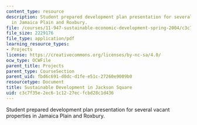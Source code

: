 ```yaml
---
content_type: resource
description: Student prepared development plan presentation for several vacant properties
  in Jamaica Plain and Roxbury.
file: /courses/11-947-sustainable-economic-development-spring-2004/c3c7f35e2ec61c1227ecfcbd28c1d436_finaljpndc.pdf
file_size: 2229176
file_type: application/pdf
learning_resource_types:
- Projects
license: https://creativecommons.org/licenses/by-nc-sa/4.0/
ocw_type: OCWFile
parent_title: Projects
parent_type: CourseSection
parent_uid: fbd6c691-d0dc-d1fe-e51c-27260e9009b0
resourcetype: Document
title: Sustainable Development in Jackson Square
uid: c3c7f35e-2ec6-1c12-27ec-fcbd28c1d436
---
```

Student prepared development plan presentation for several vacant properties in Jamaica Plain and Roxbury.